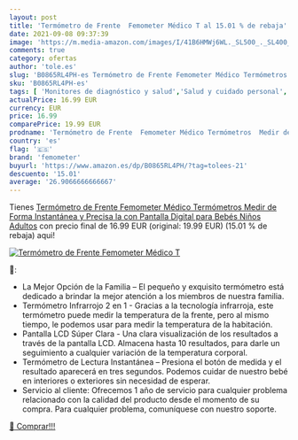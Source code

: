 ```yaml
---
layout: post
title: 'Termómetro de Frente  Femometer Médico T al 15.01 % de rebaja'
date: 2021-09-08 09:37:39
image: 'https://m.media-amazon.com/images/I/41B6HMWj6WL._SL500_._SL400_.jpg'
comments: true
category: ofertas
author: 'tole.es'
slug: 'B0865RL4PH-es Termómetro de Frente Femometer Médico Termómetros Medir de...'
sku: 'B0865RL4PH-es'
tags: [ 'Monitores de diagnóstico y salud','Salud y cuidado personal','Suministros y equipamiento médico','Termómetros de frente','Termómetros médicos','Termómetros y accesorios','bebés','femometer', ]
actualPrice: 16.99 EUR
currency: EUR
price: 16.99
comparePrice: 19.99 EUR
prodname: 'Termómetro de Frente  Femometer Médico Termómetros  Medir de Forma Instantánea y Precisa la con Pantalla Digital para Bebés  Niños  Adultos'
country: 'es'
flag: '🇪🇸'
brand: 'femometer'
buyurl: 'https://www.amazon.es/dp/B0865RL4PH/?tag=tolees-21'
descuento: '15.01'
average: '26.9066666666667'
---
```


Tienes [Termómetro de Frente  Femometer Médico Termómetros  Medir de Forma Instantánea y Precisa la con Pantalla Digital para Bebés  Niños  Adultos](https://www.amazon.es/dp/B0865RL4PH/?tag=tolees-21) con precio final de  16.99 EUR (original: 19.99 EUR) (15.01 %  de rebaja) aqui!

[![Termómetro de Frente  Femometer Médico T](https://m.media-amazon.com/images/I/41B6HMWj6WL._SL500_._SL400_.jpg)](https://www.amazon.es/dp/B0865RL4PH/?tag=tolees-21)

🔎:

- La Mejor Opción de la Familia – El pequeño y exquisito termómetro está dedicado a brindar la mejor atención a los miembros de nuestra familia.
- Termómetro Infrarrojo 2 en 1 - Gracias a la tecnología infrarroja, este termómetro puede medir la temperatura de la frente, pero al mismo tiempo, le podemos usar para medir la temperatura de la habitación.
- Pantalla LCD Súper Clara - Una clara visualización de los resultados a través de la pantalla LCD. Almacena hasta 10 resultados, para darle un seguimiento a cualquier variación de la temperatura corporal.
- Termómetro de Lectura Instantánea – Presiona el botón de medida y el resultado aparecerá en tres segundos. Podemos cuidar de nuestro bebé en interiores o exteriores sin necesidad de esperar.
- Servicio al cliente: Ofrecemos 1 año de servicio para cualquier problema relacionado con la calidad del producto desde el momento de su compra. Para cualquier problema, comuníquese con nuestro soporte.

[🛒 Comprar!!!](https://www.amazon.es/dp/B0865RL4PH/?tag=tolees-21)
